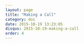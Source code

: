```yaml
---
layout: page
title: "Making a Call"
category: doc
date: 2015-10-19 13:23:05
disqus: 2015-10-19-making-a-call
order: 4
---
```



